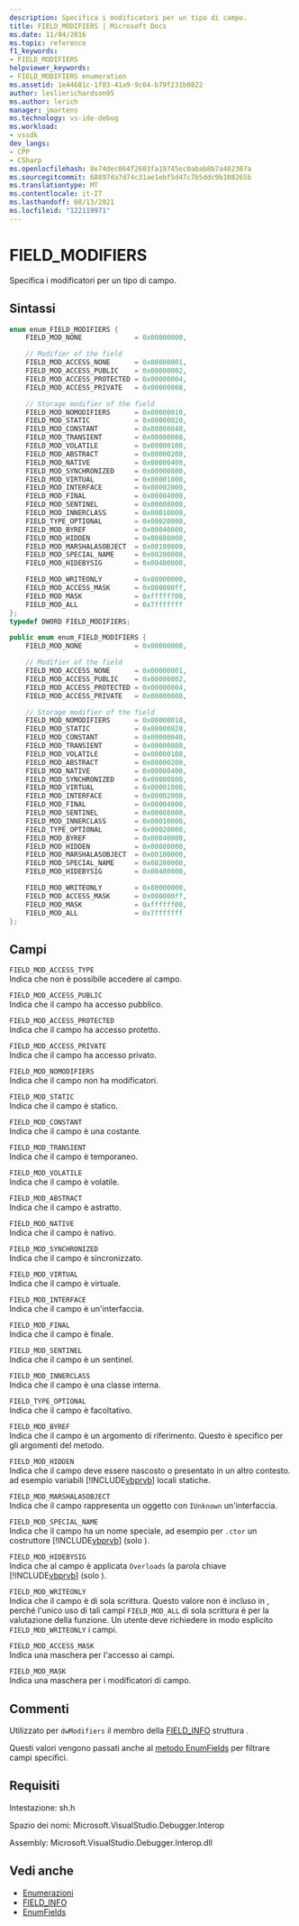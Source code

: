 ```yaml
---
description: Specifica i modificatori per un tipo di campo.
title: FIELD_MODIFIERS | Microsoft Docs
ms.date: 11/04/2016
ms.topic: reference
f1_keywords:
- FIELD_MODIFIERS
helpviewer_keywords:
- FIELD_MODIFIERS enumeration
ms.assetid: 1e44681c-1f03-41a9-9c04-b79f231b0822
author: leslierichardson95
ms.author: lerich
manager: jmartens
ms.technology: vs-ide-debug
ms.workload:
- vssdk
dev_langs:
- CPP
- CSharp
ms.openlocfilehash: 8e74dec064f2603fa19745ec0abab8b7a402307a
ms.sourcegitcommit: 68897da7d74c31ae1ebf5d47c7b5ddc9b108265b
ms.translationtype: MT
ms.contentlocale: it-IT
ms.lasthandoff: 08/13/2021
ms.locfileid: "122119971"
---
```

# <a name="field_modifiers"></a>FIELD_MODIFIERS
Specifica i modificatori per un tipo di campo.

## <a name="syntax"></a>Sintassi

```cpp
enum enum_FIELD_MODIFIERS {
    FIELD_MOD_NONE             = 0x00000000,

    // Modifier of the field
    FIELD_MOD_ACCESS_NONE      = 0x00000001,
    FIELD_MOD_ACCESS_PUBLIC    = 0x00000002,
    FIELD_MOD_ACCESS_PROTECTED = 0x00000004,
    FIELD_MOD_ACCESS_PRIVATE   = 0x00000008,

    // Storage modifier of the field
    FIELD_MOD_NOMODIFIERS      = 0x00000010,
    FIELD_MOD_STATIC           = 0x00000020,
    FIELD_MOD_CONSTANT         = 0x00000040,
    FIELD_MOD_TRANSIENT        = 0x00000080,
    FIELD_MOD_VOLATILE         = 0x00000100,
    FIELD_MOD_ABSTRACT         = 0x00000200,
    FIELD_MOD_NATIVE           = 0x00000400,
    FIELD_MOD_SYNCHRONIZED     = 0x00000800,
    FIELD_MOD_VIRTUAL          = 0x00001000,
    FIELD_MOD_INTERFACE        = 0x00002000,
    FIELD_MOD_FINAL            = 0x00004000,
    FIELD_MOD_SENTINEL         = 0x00008000,
    FIELD_MOD_INNERCLASS       = 0x00010000,
    FIELD_TYPE_OPTIONAL        = 0x00020000,
    FIELD_MOD_BYREF            = 0x00040000,
    FIELD_MOD_HIDDEN           = 0x00080000,
    FIELD_MOD_MARSHALASOBJECT  = 0x00100000,
    FIELD_MOD_SPECIAL_NAME     = 0x00200000,
    FIELD_MOD_HIDEBYSIG        = 0x00400000,

    FIELD_MOD_WRITEONLY        = 0x80000000,
    FIELD_MOD_ACCESS_MASK      = 0x000000ff,
    FIELD_MOD_MASK             = 0xffffff00,
    FIELD_MOD_ALL              = 0x7fffffff
};
typedef DWORD FIELD_MODIFIERS;
```

```csharp
public enum enum_FIELD_MODIFIERS {
    FIELD_MOD_NONE             = 0x00000000,

    // Modifier of the field
    FIELD_MOD_ACCESS_NONE      = 0x00000001,
    FIELD_MOD_ACCESS_PUBLIC    = 0x00000002,
    FIELD_MOD_ACCESS_PROTECTED = 0x00000004,
    FIELD_MOD_ACCESS_PRIVATE   = 0x00000008,

    // Storage modifier of the field
    FIELD_MOD_NOMODIFIERS      = 0x00000010,
    FIELD_MOD_STATIC           = 0x00000020,
    FIELD_MOD_CONSTANT         = 0x00000040,
    FIELD_MOD_TRANSIENT        = 0x00000080,
    FIELD_MOD_VOLATILE         = 0x00000100,
    FIELD_MOD_ABSTRACT         = 0x00000200,
    FIELD_MOD_NATIVE           = 0x00000400,
    FIELD_MOD_SYNCHRONIZED     = 0x00000800,
    FIELD_MOD_VIRTUAL          = 0x00001000,
    FIELD_MOD_INTERFACE        = 0x00002000,
    FIELD_MOD_FINAL            = 0x00004000,
    FIELD_MOD_SENTINEL         = 0x00008000,
    FIELD_MOD_INNERCLASS       = 0x00010000,
    FIELD_TYPE_OPTIONAL        = 0x00020000,
    FIELD_MOD_BYREF            = 0x00040000,
    FIELD_MOD_HIDDEN           = 0x00080000,
    FIELD_MOD_MARSHALASOBJECT  = 0x00100000,
    FIELD_MOD_SPECIAL_NAME     = 0x00200000,
    FIELD_MOD_HIDEBYSIG        = 0x00400000,

    FIELD_MOD_WRITEONLY        = 0x80000000,
    FIELD_MOD_ACCESS_MASK      = 0x000000ff,
    FIELD_MOD_MASK             = 0xffffff00,
    FIELD_MOD_ALL              = 0x7fffffff
};
```

## <a name="fields"></a>Campi
`FIELD_MOD_ACCESS_TYPE`\
Indica che non è possibile accedere al campo.

`FIELD_MOD_ACCESS_PUBLIC`\
Indica che il campo ha accesso pubblico.

`FIELD_MOD_ACCESS_PROTECTED`\
Indica che il campo ha accesso protetto.

`FIELD_MOD_ACCESS_PRIVATE`\
Indica che il campo ha accesso privato.

`FIELD_MOD_NOMODIFIERS`\
Indica che il campo non ha modificatori.

`FIELD_MOD_STATIC`\
Indica che il campo è statico.

`FIELD_MOD_CONSTANT`\
Indica che il campo è una costante.

`FIELD_MOD_TRANSIENT`\
Indica che il campo è temporaneo.

`FIELD_MOD_VOLATILE`\
Indica che il campo è volatile.

`FIELD_MOD_ABSTRACT`\
Indica che il campo è astratto.

`FIELD_MOD_NATIVE`\
Indica che il campo è nativo.

`FIELD_MOD_SYNCHRONIZED`\
Indica che il campo è sincronizzato.

`FIELD_MOD_VIRTUAL`\
Indica che il campo è virtuale.

`FIELD_MOD_INTERFACE`\
Indica che il campo è un'interfaccia.

`FIELD_MOD_FINAL`\
Indica che il campo è finale.

`FIELD_MOD_SENTINEL`\
Indica che il campo è un sentinel.

`FIELD_MOD_INNERCLASS`\
Indica che il campo è una classe interna.

`FIELD_TYPE_OPTIONAL`\
Indica che il campo è facoltativo.

`FIELD_MOD_BYREF`\
Indica che il campo è un argomento di riferimento. Questo è specifico per gli argomenti del metodo.

`FIELD_MOD_HIDDEN`\
Indica che il campo deve essere nascosto o presentato in un altro contesto. ad esempio variabili [!INCLUDE[vbprvb](../../../code-quality/includes/vbprvb_md.md)] locali statiche.

`FIELD_MOD_MARSHALASOBJECT`\
Indica che il campo rappresenta un oggetto con `IUnknown` un'interfaccia.

`FIELD_MOD_SPECIAL_NAME`\
Indica che il campo ha un nome speciale, ad esempio per `.ctor` un costruttore [!INCLUDE[vbprvb](../../../code-quality/includes/vbprvb_md.md)] (solo ).

`FIELD_MOD_HIDEBYSIG`\
Indica che al campo è applicata `Overloads` la parola chiave [!INCLUDE[vbprvb](../../../code-quality/includes/vbprvb_md.md)] (solo ).

`FIELD_MOD_WRITEONLY`\
Indica che il campo è di sola scrittura. Questo valore non è incluso in , perché l'unico uso di tali campi `FIELD_MOD_ALL` di sola scrittura è per la valutazione della funzione. Un utente deve richiedere in modo esplicito `FIELD_MOD_WRITEONLY` i campi.

`FIELD_MOD_ACCESS_MASK`\
Indica una maschera per l'accesso ai campi.

`FIELD_MOD_MASK`\
Indica una maschera per i modificatori di campo.

## <a name="remarks"></a>Commenti
Utilizzato per `dwModifiers` il membro della [FIELD_INFO](../../../extensibility/debugger/reference/field-info.md) struttura .

Questi valori vengono passati anche al [metodo EnumFields](../../../extensibility/debugger/reference/idebugcontainerfield-enumfields.md) per filtrare campi specifici.

## <a name="requirements"></a>Requisiti
Intestazione: sh.h

Spazio dei nomi: Microsoft.VisualStudio.Debugger.Interop

Assembly: Microsoft.VisualStudio.Debugger.Interop.dll

## <a name="see-also"></a>Vedi anche
- [Enumerazioni](../../../extensibility/debugger/reference/enumerations-visual-studio-debugging.md)
- [FIELD_INFO](../../../extensibility/debugger/reference/field-info.md)
- [EnumFields](../../../extensibility/debugger/reference/idebugcontainerfield-enumfields.md)
